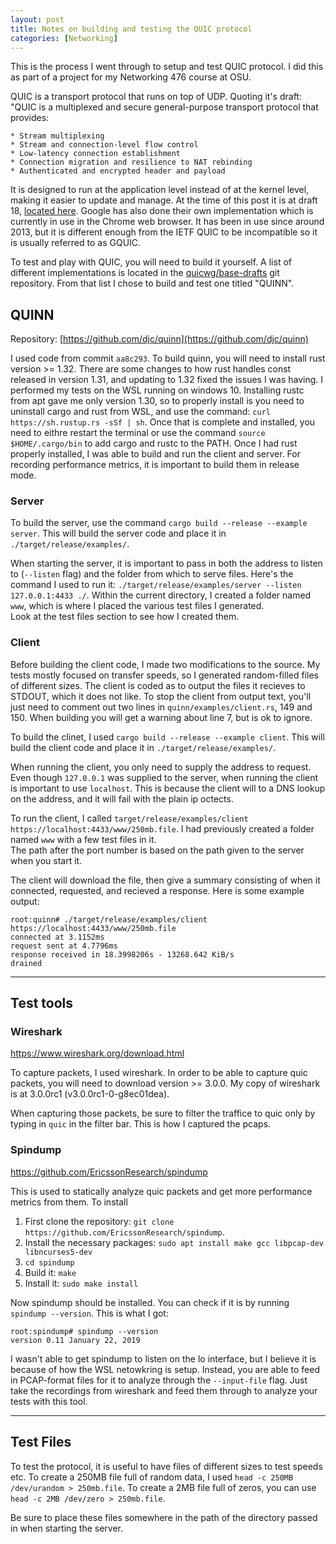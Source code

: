 ```yaml
---
layout: post
title: Notes on building and testing the QUIC protocol
categories: [Networking]
---
```

This is the process I went through to setup and test QUIC protocol.
I did this as part of a project for my Networking 476 course at OSU.

QUIC is a transport protocol that runs on top of UDP.
Quoting it's draft:
"QUIC is a multiplexed and secure general-purpose transport protocol that provides:
	
	* Stream multiplexing
	* Stream and connection-level flow control
	* Low-latency connection establishment
	* Connection migration and resilience to NAT rebinding
	* Authenticated and encrypted header and payload

It is designed to run at the application level instead of at the kernel level, making it easier to update and manage.
At the time of this post it is at draft 18, [located here](https://datatracker.ietf.org/doc/draft-ietf-quic-transport/18/).
Google has also done their own implementation which is currently in use in the Chrome web browser.
It has been in use since around 2013, but it is different enough from the IETF QUIC to be incompatible so it is usually referred to as GQUIC.

To test and play with QUIC, you will need to build it yourself.
A list of different implementations is located in the [quicwg/base-drafts](https://github.com/quicwg/base-drafts/wiki/Implementations)
 git repository.
From that list I chose to build and test one titled "QUINN".

## QUINN

Repository: [https://github.com/djc/quinn](https://github.com/djc/quinn)

I used code from commit `aa8c293`.
To build quinn, you will need to install rust version >= 1.32.
There are some changes to how rust handles const released in version 1.31, and updating to 1.32 fixed the issues I was having.
I performed my tests on the WSL running on windows 10.
Installing rustc from apt gave me only version 1.30, so to properly install is you need to uninstall cargo and rust from WSL, and use the command: `curl https://sh.rustup.rs -sSf | sh`.
Once that is complete and installed, you need to eithre restart the terminal or use the command `source $HOME/.cargo/bin` to add cargo and rustc to the PATH.
Once I had rust properly installed, I was able to build and run the client and server.
For recording performance metrics, it is important to build them in release mode.

### Server

To build the server, use the command `cargo build --release --example server`.
This will build the server code and place it in `./target/release/examples/`.

When starting the server, it is important to pass in both the address to listen to (`--listen` flag) and the folder from which to serve files.
Here's the command I used to run it: `./target/release/examples/server --listen 127.0.0.1:4433 ./`.
Within the current directory, I created a folder named `www`, which is where I placed the various test files I generated.  
Look at the test files section to see how I created them.

### Client

Before building the client code, I made two modifications to the source.
My tests mostly focused on transfer speeds, so I generated random-filled files of different sizes.
The client is coded as to output the files it recieves to STDOUT, which it does not like.
To stop the client from output text, you'll just need to comment out two lines in `quinn/examples/client.rs`, 149 and 150.
When building you will get a warning about line 7, but is ok to ignore.

To build the clinet, I used `cargo build --release --example client`.
This will build the client code and place it in `./target/release/examples/`.

When running the client, you only need to supply the address to request.
Even though `127.0.0.1` was supplied to the server, when running the client is important to use `localhost`.
This is because the client will to a DNS lookup on the address, and it will fail with the plain ip octects.

To run the client, I called `target/release/examples/client https://localhost:4433/www/250mb.file`.
I had previously created a folder named `www` with a few test files in it.  
The path after the port number is based on the path given to the server when you start it.

The client will download the file, then give a summary consisting of when it connected, requested, and recieved a response.
Here is some example output:

```()
root:quinn# ./target/release/examples/client https://localhost:4433/www/250mb.file
connected at 3.1152ms
request sent at 4.7796ms
response received in 18.3998206s - 13268.642 KiB/s
drained
```

---

## Test tools

### Wireshark

https://www.wireshark.org/download.html

To capture packets, I used wireshark.  In order to be able to capture quic packets, you will need to download version >= 3.0.0.
My copy of wireshark is at 3.0.0rc1 (v3.0.0rc1-0-g8ec01dea).

When capturing those packets, be sure to filter the traffice to quic only by typing in `quic` in the filter bar.
This is how I captured the pcaps.

### Spindump

https://github.com/EricssonResearch/spindump

This is used to statically analyze quic packets and get more performance metrics from them.
To install

1. First clone the repository: `git clone https://github.com/EricssonResearch/spindump`.
2. Install the necessary packages: `sudo apt install make gcc libpcap-dev libncurses5-dev`
3. `cd spindump`
4. Build it: `make`
5. Install it: `sudo make install`

Now spindump should be installed.
You can check if it is by running `spindump --version`.
This is what I got:

```()
root:spindump# spindump --version
version 0.11 January 22, 2019
```

I wasn't able to get spindump to listen on the lo interface, but I believe it is because of how the WSL netowkring is setup.
Instead, you are able to feed in PCAP-format files for it to analyze through the `--input-file` flag.
Just take the recordings from wireshark and feed them through to analyze your tests with this tool.

---

## Test Files

To test the protocol, it is useful to have files of different sizes to test speeds etc.
To create a 250MB file full of random data, I used `head -c 250MB /dev/urandom > 250mb.file`.
To create a 2MB file full of zeros, you can use `head -c 2MB /dev/zero > 250mb.file`.

Be sure to place these files somewhere in the path of the directory passed in when starting the server.